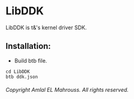 <!-- README of OpenNE DDK 1 -->

# LibDDK

LibDDK is t&'s kernel driver SDK.

## Installation:

- Build btb file.

```
cd LibDDK
btb ddk.json
```

###### Copyright Amlal EL Mahrouss. All rights reserved.

